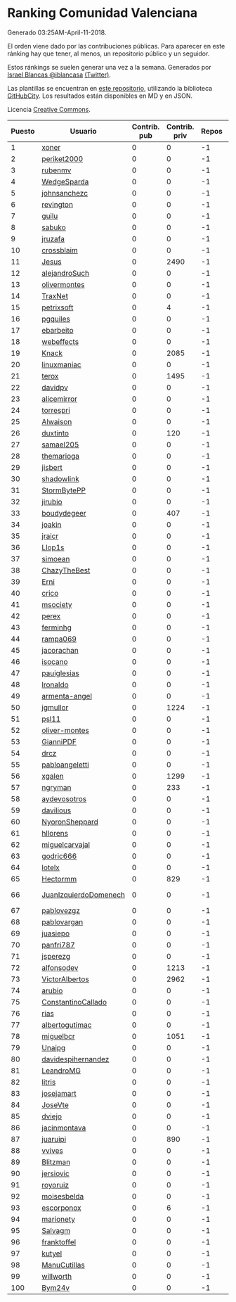 # Ranking Comunidad Valenciana

Generado 03:25AM-April-11-2018.

El orden viene dado por las contribuciones públicas. Para aparecer en este ránking hay que tener, al menos, un repositorio público y un seguidor.

Estos ránkings se suelen generar una vez a la semana. Generados por [Israel Blancas @iblancasa](https://github.com/iblancasa/) [(Twitter)](https://twitter.com/iblancasa).

Las plantillas se encuentran en [este repositorio](https://github.com/iblancasa/GH-Spanish-Ranking), utilizando la biblioteca [GitHubCity](https://github.com/iblancasa/GitHubCity). Los resultados están disponibles en MD y en JSON.

Licencia [Creative Commons](https://creativecommons.org/licenses/by/4.0/).

| Puesto   |  Usuario  | Contrib. pub | Contrib. priv |Repos| Followers | Desde |  Avatar  |
|----------|-----------|--------------|---------------|-----|-----------|-------|----------|
|1|[xoner](https://github.com/xoner)|0|0|-1|-1||![xoner]()|
|2|[periket2000](https://github.com/periket2000)|0|0|-1|-1||![periket2000]()|
|3|[rubenmv](https://github.com/rubenmv)|0|0|-1|-1||![rubenmv]()|
|4|[WedgeSparda](https://github.com/WedgeSparda)|0|0|-1|-1||![WedgeSparda]()|
|5|[johnsanchezc](https://github.com/johnsanchezc)|0|0|-1|-1||![johnsanchezc]()|
|6|[revington](https://github.com/revington)|0|0|-1|-1||![revington]()|
|7|[guilu](https://github.com/guilu)|0|0|-1|-1||![guilu]()|
|8|[sabuko](https://github.com/sabuko)|0|0|-1|-1||![sabuko]()|
|9|[jruzafa](https://github.com/jruzafa)|0|0|-1|-1||![jruzafa]()|
|10|[crossblaim](https://github.com/crossblaim)|0|0|-1|-1||![crossblaim]()|
|11|[Jesus](https://github.com/Jesus)|0|2490|-1|-1||![Jesus]()|
|12|[alejandroSuch](https://github.com/alejandroSuch)|0|0|-1|-1||![alejandroSuch]()|
|13|[olivermontes](https://github.com/olivermontes)|0|0|-1|-1||![olivermontes]()|
|14|[TraxNet](https://github.com/TraxNet)|0|0|-1|-1||![TraxNet]()|
|15|[petrixsoft](https://github.com/petrixsoft)|0|4|-1|-1||![petrixsoft]()|
|16|[pgquiles](https://github.com/pgquiles)|0|0|-1|-1||![pgquiles]()|
|17|[ebarbeito](https://github.com/ebarbeito)|0|0|-1|-1||![ebarbeito]()|
|18|[webeffects](https://github.com/webeffects)|0|0|-1|-1||![webeffects]()|
|19|[Knack](https://github.com/Knack)|0|2085|-1|-1||![Knack]()|
|20|[linuxmaniac](https://github.com/linuxmaniac)|0|0|-1|-1||![linuxmaniac]()|
|21|[terox](https://github.com/terox)|0|1495|-1|-1||![terox]()|
|22|[davidpv](https://github.com/davidpv)|0|0|-1|-1||![davidpv]()|
|23|[alicemirror](https://github.com/alicemirror)|0|0|-1|-1||![alicemirror]()|
|24|[torrespri](https://github.com/torrespri)|0|0|-1|-1||![torrespri]()|
|25|[Alwaison](https://github.com/Alwaison)|0|0|-1|-1||![Alwaison]()|
|26|[duxtinto](https://github.com/duxtinto)|0|120|-1|-1||![duxtinto]()|
|27|[samael205](https://github.com/samael205)|0|0|-1|-1||![samael205]()|
|28|[themarioga](https://github.com/themarioga)|0|0|-1|-1||![themarioga]()|
|29|[jisbert](https://github.com/jisbert)|0|0|-1|-1||![jisbert]()|
|30|[shadowlink](https://github.com/shadowlink)|0|0|-1|-1||![shadowlink]()|
|31|[StormBytePP](https://github.com/StormBytePP)|0|0|-1|-1||![StormBytePP]()|
|32|[jirubio](https://github.com/jirubio)|0|0|-1|-1||![jirubio]()|
|33|[boudydegeer](https://github.com/boudydegeer)|0|407|-1|-1||![boudydegeer]()|
|34|[joakin](https://github.com/joakin)|0|0|-1|-1||![joakin]()|
|35|[jraicr](https://github.com/jraicr)|0|0|-1|-1||![jraicr]()|
|36|[Llop1s](https://github.com/Llop1s)|0|0|-1|-1||![Llop1s]()|
|37|[simoean](https://github.com/simoean)|0|0|-1|-1||![simoean]()|
|38|[ChazyTheBest](https://github.com/ChazyTheBest)|0|0|-1|-1||![ChazyTheBest]()|
|39|[Erni](https://github.com/Erni)|0|0|-1|-1||![Erni]()|
|40|[crico](https://github.com/crico)|0|0|-1|-1||![crico]()|
|41|[msociety](https://github.com/msociety)|0|0|-1|-1||![msociety]()|
|42|[perex](https://github.com/perex)|0|0|-1|-1||![perex]()|
|43|[ferminhg](https://github.com/ferminhg)|0|0|-1|-1||![ferminhg]()|
|44|[rampa069](https://github.com/rampa069)|0|0|-1|-1||![rampa069]()|
|45|[jacorachan](https://github.com/jacorachan)|0|0|-1|-1||![jacorachan]()|
|46|[isocano](https://github.com/isocano)|0|0|-1|-1||![isocano]()|
|47|[pauiglesias](https://github.com/pauiglesias)|0|0|-1|-1||![pauiglesias]()|
|48|[lronaldo](https://github.com/lronaldo)|0|0|-1|-1||![lronaldo]()|
|49|[armenta-angel](https://github.com/armenta-angel)|0|0|-1|-1||![armenta-angel]()|
|50|[jgmullor](https://github.com/jgmullor)|0|1224|-1|-1||![jgmullor]()|
|51|[psl11](https://github.com/psl11)|0|0|-1|-1||![psl11]()|
|52|[oliver-montes](https://github.com/oliver-montes)|0|0|-1|-1||![oliver-montes]()|
|53|[GianniPDF](https://github.com/GianniPDF)|0|0|-1|-1||![GianniPDF]()|
|54|[drcz](https://github.com/drcz)|0|0|-1|-1||![drcz]()|
|55|[pabloangeletti](https://github.com/pabloangeletti)|0|0|-1|-1||![pabloangeletti]()|
|56|[xgalen](https://github.com/xgalen)|0|1299|-1|-1||![xgalen]()|
|57|[ngryman](https://github.com/ngryman)|0|233|-1|-1||![ngryman]()|
|58|[aydevosotros](https://github.com/aydevosotros)|0|0|-1|-1||![aydevosotros]()|
|59|[davilious](https://github.com/davilious)|0|0|-1|-1||![davilious]()|
|60|[NyoronSheppard](https://github.com/NyoronSheppard)|0|0|-1|-1||![NyoronSheppard]()|
|61|[hllorens](https://github.com/hllorens)|0|0|-1|-1||![hllorens]()|
|62|[miguelcarvajal](https://github.com/miguelcarvajal)|0|0|-1|-1||![miguelcarvajal]()|
|63|[godric666](https://github.com/godric666)|0|0|-1|-1||![godric666]()|
|64|[lotelx](https://github.com/lotelx)|0|0|-1|-1||![lotelx]()|
|65|[Hectormm](https://github.com/Hectormm)|0|829|-1|-1||![Hectormm]()|
|66|[JuanIzquierdoDomenech](https://github.com/JuanIzquierdoDomenech)|0|0|-1|-1||![JuanIzquierdoDomenech]()|
|67|[pablovezgz](https://github.com/pablovezgz)|0|0|-1|-1||![pablovezgz]()|
|68|[pablovargan](https://github.com/pablovargan)|0|0|-1|-1||![pablovargan]()|
|69|[juasiepo](https://github.com/juasiepo)|0|0|-1|-1||![juasiepo]()|
|70|[panfri787](https://github.com/panfri787)|0|0|-1|-1||![panfri787]()|
|71|[jsperezg](https://github.com/jsperezg)|0|0|-1|-1||![jsperezg]()|
|72|[alfonsodev](https://github.com/alfonsodev)|0|1213|-1|-1||![alfonsodev]()|
|73|[VictorAlbertos](https://github.com/VictorAlbertos)|0|2962|-1|-1||![VictorAlbertos]()|
|74|[arubio](https://github.com/arubio)|0|0|-1|-1||![arubio]()|
|75|[ConstantinoCallado](https://github.com/ConstantinoCallado)|0|0|-1|-1||![ConstantinoCallado]()|
|76|[rias](https://github.com/rias)|0|0|-1|-1||![rias]()|
|77|[albertogutimac](https://github.com/albertogutimac)|0|0|-1|-1||![albertogutimac]()|
|78|[miguelbcr](https://github.com/miguelbcr)|0|1051|-1|-1||![miguelbcr]()|
|79|[Unaipg](https://github.com/Unaipg)|0|0|-1|-1||![Unaipg]()|
|80|[davidespihernandez](https://github.com/davidespihernandez)|0|0|-1|-1||![davidespihernandez]()|
|81|[LeandroMG](https://github.com/LeandroMG)|0|0|-1|-1||![LeandroMG]()|
|82|[litris](https://github.com/litris)|0|0|-1|-1||![litris]()|
|83|[josejamart](https://github.com/josejamart)|0|0|-1|-1||![josejamart]()|
|84|[JoseVte](https://github.com/JoseVte)|0|0|-1|-1||![JoseVte]()|
|85|[dviejo](https://github.com/dviejo)|0|0|-1|-1||![dviejo]()|
|86|[jacinmontava](https://github.com/jacinmontava)|0|0|-1|-1||![jacinmontava]()|
|87|[juaruipi](https://github.com/juaruipi)|0|890|-1|-1||![juaruipi]()|
|88|[vvives](https://github.com/vvives)|0|0|-1|-1||![vvives]()|
|89|[Blitzman](https://github.com/Blitzman)|0|0|-1|-1||![Blitzman]()|
|90|[jersiovic](https://github.com/jersiovic)|0|0|-1|-1||![jersiovic]()|
|91|[royoruiz](https://github.com/royoruiz)|0|0|-1|-1||![royoruiz]()|
|92|[moisesbelda](https://github.com/moisesbelda)|0|0|-1|-1||![moisesbelda]()|
|93|[escorponox](https://github.com/escorponox)|0|6|-1|-1||![escorponox]()|
|94|[marionety](https://github.com/marionety)|0|0|-1|-1||![marionety]()|
|95|[Salvagm](https://github.com/Salvagm)|0|0|-1|-1||![Salvagm]()|
|96|[franktoffel](https://github.com/franktoffel)|0|0|-1|-1||![franktoffel]()|
|97|[kutyel](https://github.com/kutyel)|0|0|-1|-1||![kutyel]()|
|98|[ManuCutillas](https://github.com/ManuCutillas)|0|0|-1|-1||![ManuCutillas]()|
|99|[willworth](https://github.com/willworth)|0|0|-1|-1||![willworth]()|
|100|[Bym24v](https://github.com/Bym24v)|0|0|-1|-1||![Bym24v]()|

